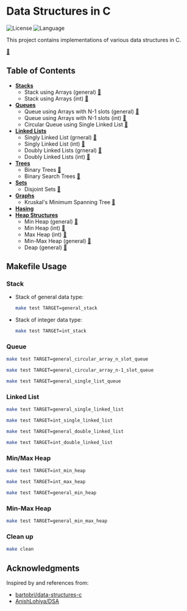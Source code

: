 # Data Structures in C
![License](https://img.shields.io/github/license/JeepWay/data-structures-in-C)
![Language](https://img.shields.io/badge/Language-C-blue)

This project contains implementations of various data structures in C.

[📂]()
## Table of Contents
- **[Stacks](https://github.com/JeepWay/data-structures-in-C/tree/main/stack)**
    - Stack using Arrays (general) [📂](https://github.com/JeepWay/data-structures-in-C/tree/main/stack/general_stack)
    - Stack using Arrays (int) [📂](https://github.com/JeepWay/data-structures-in-C/tree/main/stack/int_stack)
- **[Queues](https://github.com/JeepWay/data-structures-in-C/tree/main/queue)**
    - Queue using Arrays with N-1 slots (general) [📂](https://github.com/JeepWay/data-structures-in-C/tree/main/queue/general_circular_array_n-1_slot_queue)
    - Queue using Arrays with N-1 slots (int) [📂](https://github.com/JeepWay/data-structures-in-C/tree/main/queue/general_circular_array_n_slot_queue)
    - Circular Queue using Single Linked List [📂](https://github.com/JeepWay/data-structures-in-C/tree/main/queue/general_single_list_queue)
- **[Linked Lists](https://github.com/JeepWay/data-structures-in-C/tree/main/linked_list)**
    - Singly Linked List (grneral) [📂](https://github.com/JeepWay/data-structures-in-C/tree/main/linked_list/general_single_list)
    - Singly Linked List (int) [📂](https://github.com/JeepWay/data-structures-in-C/tree/main/linked_list/int_single_list)
    - Doubly Linked Lists (grneral) [📂](https://github.com/JeepWay/data-structures-in-C/tree/main/linked_list/general_double_list)
    - Doubly Linked Lists (int) [📂](https://github.com/JeepWay/data-structures-in-C/tree/main/linked_list/int_double_list)
- **[Trees](https://github.com/JeepWay/data-structures-in-C/tree/main/tree)**
    - Binary Trees [📂]()
    - Binary Search Trees [📂]()
- **[Sets](https://github.com/JeepWay/data-structures-in-C/tree/main/set)**
    - Disjoint Sets [📂](https://github.com/JeepWay/data-structures-in-C/tree/main/set/disjoint_set)
- **[Graphs](https://github.com/JeepWay/data-structures-in-C/tree/main/graph)**
    - Kruskal's Minimum Spanning Tree [📂](https://github.com/JeepWay/data-structures-in-C/tree/main/graph/Kruskal_mst)
- **[Hasing]()**
- **[Heap Structures](https://github.com/JeepWay/data-structures-in-C/tree/main/heap)**
    - Min Heap (general) [📂](https://github.com/JeepWay/data-structures-in-C/tree/main/heap/general_min_heap)
    - Min Heap (int) [📂](https://github.com/JeepWay/data-structures-in-C/tree/main/heap/int_min_heap)
    - Max Heap (int) [📂](https://github.com/JeepWay/data-structures-in-C/tree/main/heap/int_max_heap)
    - Min-Max Heap (general) [📂](https://github.com/JeepWay/data-structures-in-C/tree/main/heap/general_min_max_heap)
    - Deap (general) [📂](https://github.com/JeepWay/data-structures-in-C/tree/main/heap/general_deap)

## Makefile Usage
### Stack
* Stack of general data type:
    ```bash
    make test TARGET=general_stack
    ```
* Stack of integer data type:
    ```bash
    make test TARGET=int_stack
    ```

### Queue
```bash
make test TARGET=general_circular_array_n_slot_queue

make test TARGET=general_circular_array_n-1_slot_queue

make test TARGET=general_single_list_queue
```
### Linked List
```bash
make test TARGET=general_single_linked_list

make test TARGET=int_single_linked_list

make test TARGET=general_double_linked_list

make test TARGET=int_double_linked_list
```
### Min/Max Heap
```bash
make test TARGET=int_min_heap

make test TARGET=int_max_heap

make test TARGET=general_min_heap
```
### Min-Max Heap
```bash
make test TARGET=general_min_max_heap
```
### Clean up
```bash
make clean
```

## Acknowledgments
Inspired by and references from:
* [bartobri/data-structures-c](https://github.com/bartobri/data-structures-c)
* [AnishLohiya/DSA](https://github.com/AnishLohiya/DSA)
